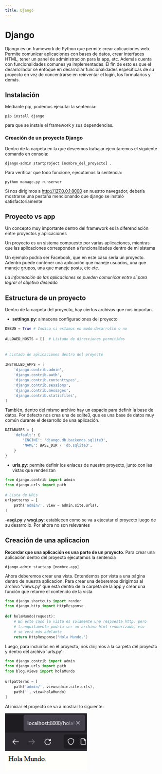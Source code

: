 ```yaml
---
title: Django
---
```


# Django

Django es un framework de Python que permite crear aplicaciones web. Permite comunicar aplicaciones con bases de datos, crear interfaces HTML, tener un panel de administración para la app, etc. Además cuenta con funcionalidades comunes ya implementadas. El fin de esto es que el desarrollador se enfoque en desarrollar funcionalidades específicas de su proyecto en vez de concentrarse en reinventar el login, los formularios y demás.

## Instalación

Mediante pip, podemos ejecutar la sentencia:

```
pip install django
```

para que se instale el framework y sus dependencias.

### Creación de un proyecto Django

Dentro de la carpeta en la que deseemos trabajar ejecutaremos el siguiente comando en consola:

```
django-admin startproject [nombre_del_proyecto] .
```

Para verificar que todo funcione, ejecutamos la sentencia:

```
python manage.py runserver
```

Si nos dirigimos a http://127.0.0.1:8000 en nuestro navegador, debería mostrarse una pestaña mencionando que django se instaló satisfactoriamente

## Proyecto vs app

Un concepto muy importante dentro del framework es la diferenciación entre proyectos y aplicaciones

Un proyecto es un sistema compuesto por varias aplicaciones, mientras que las aplicaciones corresponden a funcionalidades dentro de mi sistema

Un ejemplo podría ser Facebook, que en este caso sería un proyecto. Adentro puede contener una aplicación que maneje usuarios, una que maneje grupos, una que maneje posts, etc etc.

_La información de las aplicaciones se pueden comunicar entre sí para lograr el objetivo deseado_

## Estructura de un proyecto

Dentro de la carpeta del proyecto, hay ciertos archivos que nos importan.

- **settings.py**: almacena configuraciones del proyecto

```py
DEBUG = True # Indica si estamos en modo desarrollo o no

ALLOWED_HOSTS = []  # Listado de direcciones permitidas


# Listado de aplicaciones dentro del proyecto

INSTALLED_APPS = [
    'django.contrib.admin',
    'django.contrib.auth',
    'django.contrib.contenttypes',
    'django.contrib.sessions',
    'django.contrib.messages',
    'django.contrib.staticfiles',
]
```

También, dentro del mismo archivo hay un espacio para definir la base de datos. Por defecto nos crea una de sqlite3, que es una base de datos muy común durante el desarrollo de una aplicación.

```py
DATABASES = {
    'default': {
        'ENGINE': 'django.db.backends.sqlite3',
        'NAME': BASE_DIR / 'db.sqlite3',
    }
}
```

- **urls.py**: permite definir los enlaces de nuestro proyecto, junto con las vistas que renderizan

```py
from django.contrib import admin
from django.urls import path

# Lista de URLs
urlpatterns = [
    path('admin/', view = admin.site.urls),
]
```

-**asgi.py** y **wsgi.py**: establecen como se va a ejecutar el proyecto luego de su desarrollo. Por ahora no son relevantes

## Creación de una aplicacion

**Recordar que una aplicación es una parte de un proyecto**. Para crear una aplicación dentro del proyecto ejecutamos la sentencia

```
django-admin startapp [nombre-app]
```

Ahora deberemos crear una vista. Entendemos por vista a una página dentro de nuestra aplicacion. Para crear una deberemos dirigirnos al archivo 'views.py' que está dentro de la carpeta de la app y crear una función que retorne el contenido de la vista

```py
from django.shortcuts import render
from django.http import HttpResponse

def holaMundo(request):
    # En este caso la vista es solamente una respuesta http, pero
    # tranquilamente podría ser un archivo html renderizado, eso
    # se verá más adelante
    return HttpResponse("Hola Mundo.")
```

Luego, para incluirlos en el proyecto, nos dirijimos a la carpeta del proyecto y dentro del archivo 'urls.py':

```py
from django.contrib import admin
from django.urls import path
from blog.views import holaMundo

urlpatterns = [
    path('admin/', view=admin.site.urls),
    path('', view=holaMundo)
]
```

Al iniciar el proyecto se va a mostrar lo siguiente:

<img src="/static/blog/img/holaMundoDjango.png" alt="Hola mundo en Django" />
